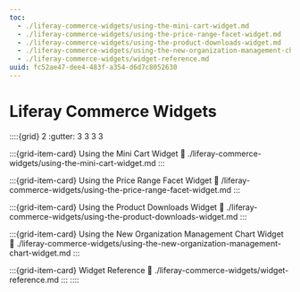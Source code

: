 ```yaml
---
toc:
  - ./liferay-commerce-widgets/using-the-mini-cart-widget.md
  - ./liferay-commerce-widgets/using-the-price-range-facet-widget.md
  - ./liferay-commerce-widgets/using-the-product-downloads-widget.md
  - ./liferay-commerce-widgets/using-the-new-organization-management-chart-widget.md
  - ./liferay-commerce-widgets/widget-reference.md
uuid: fc52ae47-dee4-483f-a354-d6d7c8052630
---
```

# Liferay Commerce Widgets

::::{grid} 2
:gutter: 3 3 3 3

:::{grid-item-card}  Using the Mini Cart Widget
:link: ./liferay-commerce-widgets/using-the-mini-cart-widget.md
:::

:::{grid-item-card}  Using the Price Range Facet Widget
:link: /liferay-commerce-widgets/using-the-price-range-facet-widget.md
:::

:::{grid-item-card}  Using the Product Downloads Widget
:link: ./liferay-commerce-widgets/using-the-product-downloads-widget.md
:::

:::{grid-item-card} Using the New Organization Management Chart Widget
:link: ./liferay-commerce-widgets/using-the-new-organization-management-chart-widget.md
:::

:::{grid-item-card}  Widget Reference
:link: ./liferay-commerce-widgets/widget-reference.md
:::
::::